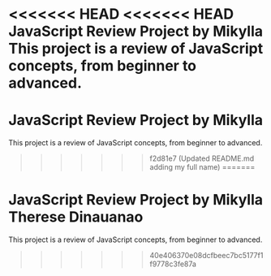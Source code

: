 <<<<<<< HEAD
<<<<<<< HEAD
JavaScript Review Project by Mikylla
This project is a review of JavaScript concepts, from beginner to advanced.
=======
# JavaScript Review Project by Mikylla
This project is a review of JavaScript concepts, from beginner to advanced.
>>>>>>> f2d81e7 (Updated README.md adding my full name)
=======
# JavaScript Review Project by Mikylla Therese Dinauanao
This project is a review of JavaScript concepts, from beginner to advanced.
>>>>>>> 40e406370e08dcfbeec7bc5177f1f9778c3fe87a
